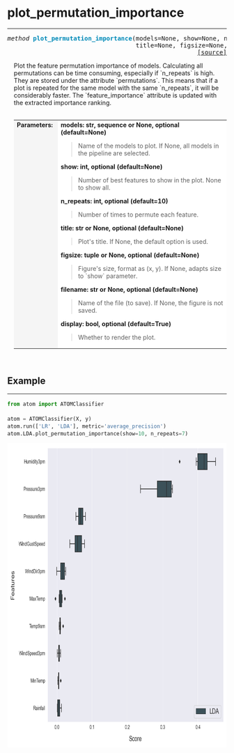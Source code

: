 # plot_permutation_importance
-----------------------------

<a name="atom"></a>
<pre><em>method</em> <strong style="color:#008AB8">plot_permutation_importance</strong>(models=None, show=None, n_repeats=10,
                                   title=None, figsize=None, filename=None, display=True)
<div align="right"><a href="https://github.com/tvdboom/ATOM/blob/master/atom/plots.py#L897">[source]</a></div></pre>
<div style="padding-left:3%">
Plot the feature permutation importance of models. Calculating all permutations can
 be time consuming, especially if `n_repeats` is high. They are stored under
 the attribute `permutations`. This means that if a plot is repeated for
 the same model with the same `n_repeats`, it will be considerably faster.
 The `feature_importance` attribute is updated with the extracted importance ranking.
<br /><br />
<table width="100%">
<tr>
<td width="15%" style="vertical-align:top; background:#F5F5F5;"><strong>Parameters:</strong></td>
<td width="75%" style="background:white;">
<strong>models: str, sequence or None, optional (default=None)</strong>
<blockquote>
Name of the models to plot. If None, all models in the pipeline are selected.
</blockquote>
<strong>show: int, optional (default=None)</strong>
<blockquote>
Number of best features to show in the plot. None to show all.
</blockquote>
<strong>n_repeats: int, optional (default=10)</strong>
<blockquote>
Number of times to permute each feature.
</blockquote>
<strong>title: str or None, optional (default=None)</strong>
<blockquote>
Plot's title. If None, the default option is used.
</blockquote>
<strong>figsize: tuple or None, optional (default=None)</strong>
<blockquote>
Figure's size, format as (x, y). If None, adapts size to `show` parameter.
</blockquote>
<strong>filename: str or None, optional (default=None)</strong>
<blockquote>
Name of the file (to save). If None, the figure is not saved.
</blockquote>
<strong>display: bool, optional (default=True)</strong>
<blockquote>
Whether to render the plot.
</blockquote>
</tr>
</table>
</div>
<br />



## Example
----------

```python
from atom import ATOMClassifier

atom = ATOMClassifier(X, y)
atom.run(['LR', 'LDA'], metric='average_precision')
atom.LDA.plot_permutation_importance(show=10, n_repeats=7)
```
<div align="center">
    <img src="../../img/plots/plot_permutation_importance.png" alt="plot_permutation_importance" width="700" height="700"/>
</div>
